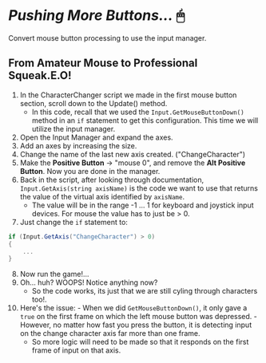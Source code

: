 # ***Pushing More Buttons...*** 🖱
Convert mouse button processing to use the input manager.

## From Amateur Mouse to Professional Squeak.E.O!
1. In the CharacterChanger script we made in the first mouse button section, scroll down to the Update() method.
    - In this code, recall that we used the `Input.GetMouseButtonDown()` method in an `if` statement to get this configuration. This time we will utilize the input manager.
2. Open the Input Manager and expand the axes.
3. Add an axes by increasing the size.
4. Change the name of the last new axis created. ("ChangeCharacter")
5. Make the **Positive Button** → "mouse 0", and remove the **Alt Positive Button**. Now you are done in the manager.
6. Back in the script, after looking through documentation, `Input.GetAxis(string axisName)` is the code we want to use that returns the value of the virtual axis identified by `axisName`. 
    - The value will be in the range -1 ... 1 for keyboard and joystick input devices. For mouse the value has to just be > 0.
7. Just change the `if` statement to: 

```C#
if (Input.GetAxis("ChangeCharacter") > 0)
{
    ...
}
```
8. Now run the game!...
9. Oh... huh? WOOPS! Notice anything now?
    - So the code works, its just that we are still cyling through characters too!.
10.  Here's the issue:
    - When we did `GetMouseButtonDown()`, it only gave a `true` on the first frame on which the left mouse button was depressed.
    - However, no matter how fast you press the button, it is detecting input on the change character axis far more than one frame.
        - So more logic will need to be made so that it responds on the first frame of input on that axis. 